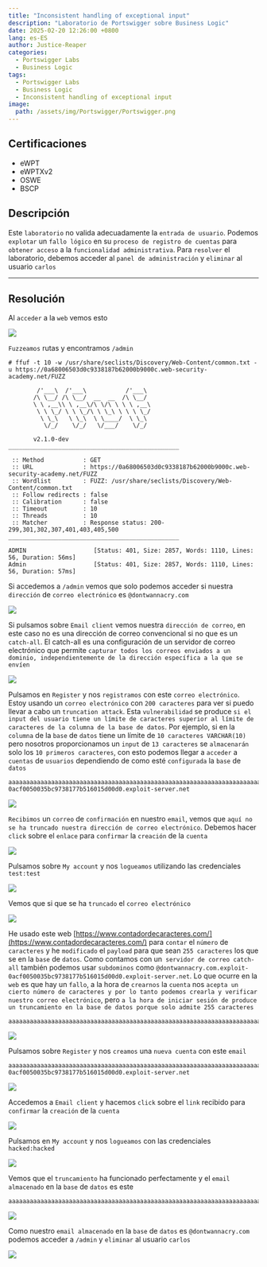 ```yaml
---
title: "Inconsistent handling of exceptional input"
description: "Laboratorio de Portswigger sobre Business Logic"
date: 2025-02-20 12:26:00 +0800
lang: es-ES
author: Justice-Reaper
categories:
  - Portswigger Labs
  - Business Logic
tags:
  - Portswigger Labs
  - Business Logic
  - Inconsistent handling of exceptional input
image:
  path: /assets/img/Portswigger/Portswigger.png
---
```


## Certificaciones

- eWPT
- eWPTXv2
- OSWE
- BSCP
  
## Descripción

Este `laboratorio` no valida adecuadamente la `entrada de usuario`. Podemos `explotar` un `fallo lógico` en su `proceso de registro de cuentas` para `obtener acceso` a la `funcionalidad administrativa`. Para `resolver` el laboratorio, debemos acceder al `panel de administración` y `eliminar` al usuario `carlos`

---

## Resolución

Al `acceder` a la `web` vemos esto

![](/assets/img/Business-Logic-Lab-6/image_1.png)

`Fuzzeamos` rutas y encontramos `/admin`

```
# ffuf -t 10 -w /usr/share/seclists/Discovery/Web-Content/common.txt -u https://0a68006503d0c9338187b62000b9000c.web-security-academy.net/FUZZ

        /'___\  /'___\           /'___\       
       /\ \__/ /\ \__/  __  __  /\ \__/       
       \ \ ,__\\ \ ,__\/\ \/\ \ \ \ ,__\      
        \ \ \_/ \ \ \_/\ \ \_\ \ \ \ \_/      
         \ \_\   \ \_\  \ \____/  \ \_\       
          \/_/    \/_/   \/___/    \/_/       

       v2.1.0-dev
________________________________________________

 :: Method           : GET
 :: URL              : https://0a68006503d0c9338187b62000b9000c.web-security-academy.net/FUZZ
 :: Wordlist         : FUZZ: /usr/share/seclists/Discovery/Web-Content/common.txt
 :: Follow redirects : false
 :: Calibration      : false
 :: Timeout          : 10
 :: Threads          : 10
 :: Matcher          : Response status: 200-299,301,302,307,401,403,405,500
________________________________________________

ADMIN                   [Status: 401, Size: 2857, Words: 1110, Lines: 56, Duration: 56ms]
Admin                   [Status: 401, Size: 2857, Words: 1110, Lines: 56, Duration: 57ms]
```

Si accedemos a `/admin` vemos que solo podemos acceder si nuestra `dirección` de `correo electrónico` es `@dontwannacry.com`

![](/assets/img/Business-Logic-Lab-6/image_2.png)

Si pulsamos sobre `Email client` vemos nuestra `dirección de correo`, en este caso no es una dirección de correo convencional si no que es un `catch-all`. El catch-all es una configuración de un servidor de correo electrónico que permite `capturar todos los correos enviados a un dominio, independientemente de la dirección específica a la que se envíen`

![](/assets/img/Business-Logic-Lab-6/image_3.png)

Pulsamos en `Register` y nos `registramos` con este `correo electrónico`. Estoy usando un `correo electrónico` con `200 caracteres` para ver si puedo llevar a cabo un `truncation attack`. Esta `vulnerabilidad` se produce `si el input del usuario tiene un límite de caracteres superior al límite de caracteres de la columna de la base de datos`. Por ejemplo, si en la `columna` de la `base` de `datos` tiene un límite de `10 caracteres VARCHAR(10)` pero nosotros proporcionamos un `input` de `13 caracteres` se `almacenarán` solo los `10 primeros caracteres`, con esto podemos llegar a `acceder` a `cuentas` de `usuarios` dependiendo de como esté `configurada` la `base` de `datos`

```
aaaaaaaaaaaaaaaaaaaaaaaaaaaaaaaaaaaaaaaaaaaaaaaaaaaaaaaaaaaaaaaaaaaaaaaaaaaaaaaaaaaaaaaaaaaaaaaaaaaaaaaaaaaaaaaaaaaaaaaaaaaaaaaaaaaaaaaaaaaaaaaaaaaaaaaaaaaaaaaaaaaaaaaaaaaaaaaaaaaaaaaaaaaaaaaaaaaaaaaa@exploit-0acf0050035bc9738177b516015d00d0.exploit-server.net
```

![](/assets/img/Business-Logic-Lab-6/image_4.png)

`Recibimos` un `correo` de `confirmación` en nuestro `email`, vemos que `aquí no se ha truncado nuestra dirección de correo electrónico`. Debemos hacer `click` sobre el `enlace` para `confirmar` la `creación` de la `cuenta`

![](/assets/img/Business-Logic-Lab-6/image_5.png)

Pulsamos sobre `My account` y nos `logueamos` utilizando las credenciales `test:test`

![](/assets/img/Business-Logic-Lab-6/image_6.png)

Vemos que si que se ha `truncado` el `correo electrónico`

![](/assets/img/Business-Logic-Lab-6/image_7.png)

He usado este web [https://www.contadordecaracteres.com/](https://www.contadordecaracteres.com/) para `contar` el `número` de `caracteres` y he `modificado` el `payload` para que sean `255 caracteres` los que se   en la `base` de `datos`. Como contamos con un` servidor de correo catch-all` también podemos usar `subdominos` como `@dontwannacry.com.exploit-0acf0050035bc9738177b516015d00d0.exploit-server.net`. Lo que ocurre en la `web` es que hay un `fallo`, a la hora de `crearnos` la `cuenta` nos `acepta un cierto número de caracteres y por lo tanto podemos crearla y verificar nuestro correo electrónico`, pero `a la hora de iniciar sesión de produce un truncamiento en la base de datos porque solo admite 255 caracteres`

```
aaaaaaaaaaaaaaaaaaaaaaaaaaaaaaaaaaaaaaaaaaaaaaaaaaaaaaaaaaaaaaaaaaaaaaaaaaaaaaaaaaaaaaaaaaaaaaaaaaaaaaaaaaaaaaaaaaaaaaaaaaaaaaaaaaaaaaaaaaaaaaaaaaaaaaaaaaaaaaaaaaaaaaaaaaaaaaaaaaaaaaaaaaaaaaaaaaaaaaaaaaaaaaaaaaaaaaaaaaaaaaaaaaaaaaaaaaaaaa@dontwannacry.com
```

![](/assets/img/Business-Logic-Lab-6/image_8.png)

Pulsamos sobre `Register` y nos `creamos` una `nueva cuenta` con este `email`

```
aaaaaaaaaaaaaaaaaaaaaaaaaaaaaaaaaaaaaaaaaaaaaaaaaaaaaaaaaaaaaaaaaaaaaaaaaaaaaaaaaaaaaaaaaaaaaaaaaaaaaaaaaaaaaaaaaaaaaaaaaaaaaaaaaaaaaaaaaaaaaaaaaaaaaaaaaaaaaaaaaaaaaaaaaaaaaaaaaaaaaaaaaaaaaaaaaaaaaaaaaaaaaaaaaaaaaaaaaaaaaaaaaaaaaaaaaaaaaa@dontwannacry.com.exploit-0acf0050035bc9738177b516015d00d0.exploit-server.net
```

![](/assets/img/Business-Logic-Lab-6/image_9.png)

Accedemos a `Email client` y hacemos `click` sobre el `link` recibido para `confirmar` la `creación` de la `cuenta`

![](/assets/img/Business-Logic-Lab-6/image_10.png)

Pulsamos en `My account` y nos `logueamos` con las credenciales `hacked:hacked`

![](/assets/img/Business-Logic-Lab-6/image_11.png)

Vemos que el `truncamiento` ha funcionado perfectamente y el `email almacenado` en la `base` de `datos` es este

```
aaaaaaaaaaaaaaaaaaaaaaaaaaaaaaaaaaaaaaaaaaaaaaaaaaaaaaaaaaaaaaaaaaaaaaaaaaaaaaaaaaaaaaaaaaaaaaaaaaaaaaaaaaaaaaaaaaaaaaaaaaaaaaaaaaaaaaaaaaaaaaaaaaaaaaaaaaaaaaaaaaaaaaaaaaaaaaaaaaaaaaaaaaaaaaaaaaaaaaaaaaaaaaaaaaaaaaaaaaaaaaaaaaaaaaaaaaaaaa@dontwannacry.com
```

![](/assets/img/Business-Logic-Lab-6/image_12.png)

Como nuestro `email almacenado` en la `base` de `datos` es `@dontwannacry.com` podemos acceder a `/admin` y `eliminar` al usuario `carlos`

![](/assets/img/Business-Logic-Lab-6/image_13.png)
